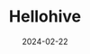---  
layout: startup_page  
title: "Hellohive"  
id: "hellohive.com"  
permalink: "/hellohivehellohive.com02222024/"  
website: "https://hellohive.com/"  
funding_round: "Series A"  
funding_amount: "$3.4M"  
investors: "The Tisch Family, The Pearl Fund, Ann Tenenbaum, Jeff Altman, Robert Bell Wilkins"  
about: "Hellohive is a resume and recruitment platform designed to reduce hiring bias. It creates a virtual community connecting employers with diverse candidates, focusing on skills and experience rather than traditional metrics. The platform offers coaching and networking opportunities to improve candidate success."  
markets: "Human Resources, Recruitment, Technology, Information and Internet"  
hq: "New York, New York, United States"  
founded_year: "2019"  
linkedin: "https://www.linkedin.com/company/hellohive"  
twitter: "https://twitter.com/hi_hive"  
instagram: ""  
facebook: "https://www.facebook.com/hellohivediversity"  
crunchbase: "https://www.crunchbase.com/organization/hive-diversity"  
pitchbook: "https://pitchbook.com/profiles/company/443228-32"  

date_display: "22-Feb-2024"  
date: "2024-02-22"

# SEO Optimization  
meta_title: "Hellohive - Series A Funding ($3.4M)"  
meta_description: "Hellohive, Hellohive is a resume and recruitment platform designed to reduce hiring bias. It creates a virtual community connecting employers with diverse candid..."  
meta_keywords: "Hellohive, Human Resources, Recruitment, Technology, Information and Internet, Series A funding"  
canonical_url: "https://startup.projectstartups.com/hellohivehellohive.com02222024/"  
---